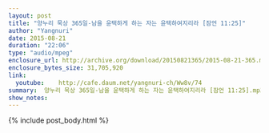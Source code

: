 ```yaml
---
layout: post
title: "양누리 묵상 365일-남을 윤택하게 하는 자는 윤택하여지리라 [잠언 11:25]"
author: "Yangnuri"
date: 2015-08-21
duration: "22:06"
type: "audio/mpeg"
enclosure_url: http://archive.org/download/20150821365/2015-08-21-365.mp3
enclosure_bytes_size: 31,705,920       
link:
  youtube:    http://cafe.daum.net/yangnuri-ch/Ww8v/74
summary:  양누리 묵상 365일-남을 윤택하게 하는 자는 윤택하여지리라 [잠언 11:25].mp3
show_notes:
---
```

{% include post_body.html %}
